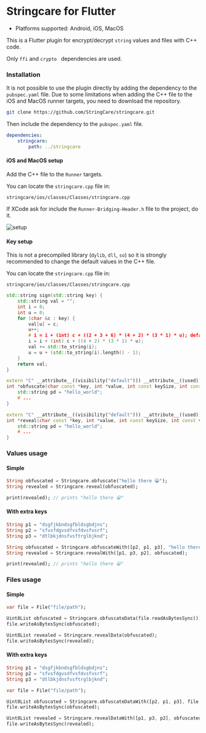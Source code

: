 # Stringcare for Flutter

- Platforms supported: Android, iOS, MacOS

This is a Flutter plugin for encrypt/decrypt `string` values and files with C++ code. 

Only `ffi` and `crypto ` dependencies are used.

### Installation

It is not possible to use the plugin directly by adding the dependency to the `pubspec.yaml` file.
Due to some limitations when adding the C++ file to the iOS and MacOS runner targets, you need to download the repository.

```bash
git clone https://github.com/StringCare/stringcare.git
```

Then include the dependency to the `pubspec.yaml` file.

```yaml
dependencies:
    stringcare:
        path: ../stringcare
```

#### iOS and MacOS setup

Add the C++ file to the `Runner` targets.

You can locate the `stringcare.cpp` file in:

```
stringcare/ios/classes/Classes/stringcare.cpp
```

If XCode ask for include the `Runner-Bridging-Header.h` file to the project, do it.

![setup](https://github.com/StringCare/stringcare/raw/master/images/ios_macos_setup.png?raw=true)

#### Key setup

This is not a precompiled library (`dylib`, `dll`, `so`) so it is strongly recommended to change the default values in the C++ file.

You can locate the `stringcare.cpp` file in:

```
stringcare/ios/classes/Classes/stringcare.cpp
```

```cpp
std::string sign(std::string key) {
    std::string val = "";
    int i = 0;
    int u = 0;
    for (char &c : key) {
        val[u] = c;
        u++;
        # i = i + (int) c + ((2 + 3 + 6) * (4 + 2) * (3 * 1) * u); default
        i = i + (int) c + ((4 + 2) * (3 * 1) * u);
        val += std::to_string(i);
        u = u + (std::to_string(i).length() - 1);
    }
    return val;
}
```

```cpp
extern "C" __attribute__((visibility("default"))) __attribute__((used))
int *obfuscate(char const *key, int *value, int const keySize, int const valueSize) {
    std::string pd = "hello_world";
    # ...
}
```

```cpp
extern "C" __attribute__((visibility("default"))) __attribute__((used))
int *reveal(char const *key, int *value, int const keySize, int const valueSize) {
    std::string pd = "hello_world";
    # ...
}
```

### Values usage 

#### Simple

```dart
String obfuscated = Stringcare.obfuscate("hello there 😀");
String revealed = Stringcare.reveal(obfuscated);

print(revealed); // prints "hello there 😀"
```

#### With extra keys
```dart
String p1 = "dsgfjkbndsgfbldsgbdjns";
String p2 = "sfvsfdgvsdfvsfdvsfvsrf";
String p3 = "dtlbkjdnsfvsftrglbjknd";

String obfuscated = Stringcare.obfuscateWith([p2, p1, p3], "hello there 😀");
String revealed = Stringcare.revealWith([p1, p3, p2], obfuscated);

print(revealed); // prints "hello there 😀"
```

### Files usage 

#### Simple

```dart
var file = File("file/path");

Uint8List obfuscated = Stringcare.obfuscateData(file.readAsBytesSync());
file.writeAsBytesSync(obfuscated);

Uint8List revealed = Stringcare.revealData(obfuscated);
file.writeAsBytesSync(revealed);
```

#### With extra keys
```dart
String p1 = "dsgfjkbndsgfbldsgbdjns";
String p2 = "sfvsfdgvsdfvsfdvsfvsrf";
String p3 = "dtlbkjdnsfvsftrglbjknd";

var file = File("file/path");

Uint8List obfuscated = Stringcare.obfuscateDataWith([p2, p1, p3], file.readAsBytesSync());
file.writeAsBytesSync(obfuscated);

Uint8List revealed = Stringcare.revealDataWith([p1, p3, p2], obfuscated);
file.writeAsBytesSync(revealed);
```

